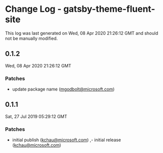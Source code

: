 # Change Log - gatsby-theme-fluent-site

This log was last generated on Wed, 08 Apr 2020 21:26:12 GMT and should not be manually modified.

## 0.1.2
Wed, 08 Apr 2020 21:26:12 GMT

### Patches

- update package name (mgodbolt@microsoft.com)
## 0.1.1
Sat, 27 Jul 2019 05:29:12 GMT

### Patches

- initial publish (kchau@microsoft.com)
,- initial release (kchau@microsoft.com)
